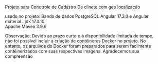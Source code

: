Projeto para Conotrole de Cadastro De clinete com geo localização 


usado no projeto: Bando de dados PostgreSQL
Angular 17.3.0 e  Angular material .
jdk 17.0.10  
Apache Maven 3.9.6


Observação: Devido ao prazo curto e à disponibilidade limitada de tempo, não foi possível incluir a criação de contêineres Docker no projeto. No entanto, os arquivos do Docker foram preparados para serem
facilmente contêinerizados com suas respectivas imagens. Agradecemos sua compreensão

